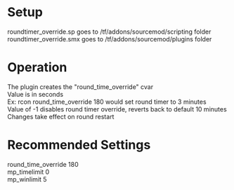 # Setup
roundtimer_override.sp goes to /tf/addons/sourcemod/scripting folder   
roundtimer_override.smx goes to /tf/addons/sourcemod/plugins folder   

# Operation
The plugin creates the "round_time_override" cvar   
Value is in seconds   
Ex: rcon round_time_override 180 would set round timer to 3 minutes   
Value of -1 disables round timer override, reverts back to default 10 minutes   
Changes take effect on round restart   

# Recommended Settings
round_time_override 180    
mp_timelimit 0    
mp_winlimit 5    
